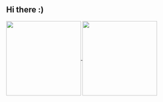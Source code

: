 ## Hi there :)

<!--
![Zeina's GitHub stats](https://github-readme-stats.vercel.app/api?username=catsdisownedz&show_icons=true&theme=radical)
![Top Langs](https://github-readme-stats.vercel.app/api/top-langs/?username=catsdisownedz&hide_progress=true&theme=radical)
-->

<a href="https://github.com/catsdisownedz/github-readme-stats">
  <img height=200 align="center" src="https://github-readme-stats.vercel.app/api?username=catsdisownedz&show_icons=true&theme=radical" />
</a>
<a href="https://github.com/catsdisownedz/convoychat">
  <img height=200 align="center" src="https://github-readme-stats.vercel.app/api/top-langs/?username=catsdisownedz&theme=radical" />
</a>
<!--
**

- 🔭 I’m currently working on ...
- 🌱 I’m currently learning ...
- 👯 I’m looking to collaborate on ...
- 🤔 I’m looking for help with ...
- 💬 Ask me about ...
- 📫 How to reach me: ...
- 😄 Pronouns: ...
- ⚡ Fun fact: ...
-->
